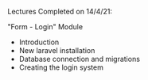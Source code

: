 Lectures Completed on 14/4/21:

"Form - Login" Module
* Introduction
* New laravel installation
* Database connection and migrations
* Creating the login system